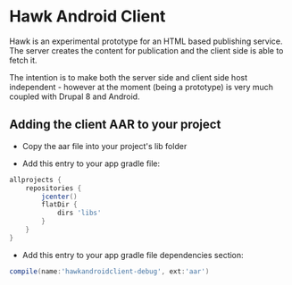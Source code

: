 Hawk Android Client
===================

Hawk is an experimental prototype for an HTML based publishing service. The server creates the content for publication and the client side is able to fetch it.

The intention is to make both the server side and client side host independent - however at the moment (being a prototype) is very much coupled with Drupal 8 and Android.


Adding the client AAR to your project
-------------------------------------

- Copy the aar file into your project's lib folder

- Add this entry to your app gradle file:

```gradle
allprojects {
    repositories {
        jcenter()
        flatDir {
            dirs 'libs'
        }
    }
}
```

- Add this entry to your app gradle file dependencies section:

```gradle
compile(name:'hawkandroidclient-debug', ext:'aar')
```